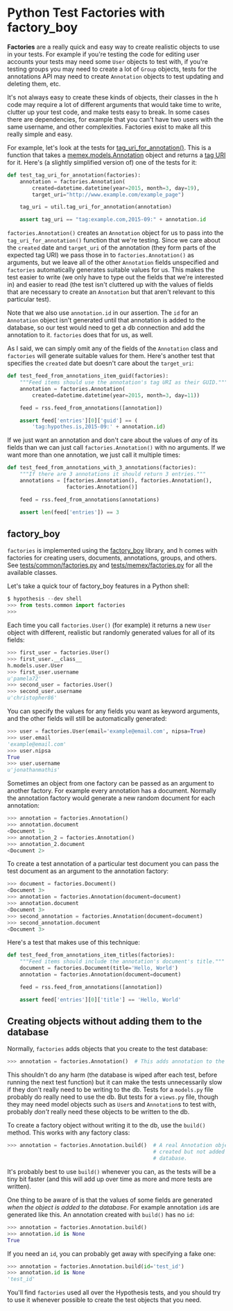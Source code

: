 Python Test Factories with factory_boy
======================================

**Factories** are a really quick and easy way to create realistic objects to
use in your tests. For example if you're testing the code for editing user
accounts your tests may need some `User` objects to test with, if you're
testing groups you may need to create a lot of `Group` objects, tests for
the annotations API may need to create `Annotation` objects to test updating
and deleting them, etc.

It's not always easy to create these kinds of objects, their classes in the h
code may require a lot of different arguments that would take time to write,
clutter up your test code, and make tests easy to break.  In some cases there
are dependencies, for example that you can't have two users with the same
username, and other complexities. Factories exist to make all this really
simple and easy.

For example, let's look at the tests for
[tag_uri_for_annotation()](https://github.com/hypothesis/h/blob/51f07c93b4cd2313118b8ba7625337c9586011cc/h/feeds/util.py#L10).
This is a function that takes a [memex.models.Annotation](https://github.com/hypothesis/h/blob/51f07c93b4cd2313118b8ba7625337c9586011cc/src/memex/models/annotation.py#L18)
object and returns a [tag URI](https://tools.ietf.org/html/rfc4151) for it.
Here's (a slightly simplified version of) one of the tests for it:

```python
def test_tag_uri_for_annotation(factories):
    annotation = factories.Annotation(
        created=datetime.datetime(year=2015, month=3, day=19),
        target_uri="http://www.example.com/example_page")

    tag_uri = util.tag_uri_for_annotation(annotation)

    assert tag_uri == "tag:example.com,2015-09:" + annotation.id
```

`factories.Annotation()` creates an `Annotation` object for us to pass into
the `tag_uri_for_annotation()` function that we're testing. Since we care about
the `created` date and `target_uri` of the annotation (they form parts of the
expected tag URI) we pass those in to `factories.Annotation()` as arguments,
but we leave all of the other `Annotation` fields unspecified and `factories`
automatically generates suitable values for us. This makes the test easier to
write (we only have to type out the fields that we're interested in) and easier
to read (the test isn't cluttered up with the values of fields that are
necessary to create an `Annotation` but that aren't relevant to this particular
test).

Note that we also use `annotation.id` in our assertion. The `id` for an
`Annotation` object isn't generated until that annotation is added to the
database, so our test would need to get a db connection and add the annotation
to it. `factories` does that for us, as well.

As I said, we can simply omit any of the fields of the `Annotation` class and
`factories` will generate suitable values for them. Here's another test that
specifies the `created` date but doesn't care about the `target_uri`:

```python
def test_feed_from_annotations_item_guid(factories):
    """Feed items should use the annotation's tag URI as their GUID."""
    annotation = factories.Annotation(
        created=datetime.datetime(year=2015, month=3, day=11))

    feed = rss.feed_from_annotations([annotation])

    assert feed['entries'][0]['guid'] == (
        'tag:hypothes.is,2015-09:' + annotation.id)
```

If we just want an annotation and don't care about the values of _any_ of its
fields than we can just call `factories.Annotation()` with no arguments. If we
want more than one annotation, we just call it multiple times:

```python
def test_feed_from_annotations_with_3_annotations(factories):
    """If there are 3 annotations it should return 3 entries."""
    annotations = [factories.Annotation(), factories.Annotation(),
                   factories.Annotation()]

    feed = rss.feed_from_annotations(annotations)

    assert len(feed['entries']) == 3
```

factory_boy
-----------

`factories` is implemented using the [factory_boy](https://factoryboy.readthedocs.io/)
library, and h comes with factories for creating users, documents, annotations,
groups, and others. See [tests/common/factories.py](https://github.com/hypothesis/h/blob/51f07c93b4cd2313118b8ba7625337c9586011cc/tests/common/factories.py)
and [tests/memex/factories.py](https://github.com/hypothesis/h/blob/51f07c93b4cd2313118b8ba7625337c9586011cc/tests/memex/factories.py)
for all the available classes.

Let's take a quick tour of factory_boy features in a Python shell:

```python
$ hypothesis --dev shell
>>> from tests.common import factories
>>> 
```

Each time you call `factories.User()` (for example) it returns a new `User`
object with different, realistic but randomly generated values for all of its
fields:

```python
>>> first_user = factories.User()
>>> first_user.__class__
h.models.user.User
>>> first_user.username
u'pamela72'
>>> second_user = factories.User()
>>> second_user.username
u'christopher86'
```

You can specify the values for any fields you want as keyword arguments, and
the other fields will still be automatically generated:

```python
>>> user = factories.User(email='example@email.com', nipsa=True)
>>> user.email
'example@email.com'
>>> user.nipsa
True
>>> user.username
u'jonathanmathis'
```
Sometimes an object from one factory can be passed as an argument to another
factory. For example every annotation has a document. Normally the annotation
factory would generate a new random document for each annotation:

```python
>>> annotation = factories.Annotation()
>>> annotation.document
<Document 1>
>>> annotation_2 = factories.Annotation()
>>> annotation_2.document
<Document 2>
```

To create a test annotation of a particular test document you can pass the
test document as an argument to the annotation factory:

```python
>>> document = factories.Document()
<Document 3>
>>> annotation = factories.Annotation(document=document)
>>> annotation.document
<Document 3>
>>> second_annotation = factories.Annotation(document=document)
>>> second_annotation.document
<Document 3>
```

Here's a test that makes use of this technique:

```python
def test_feed_from_annotations_item_titles(factories):
    """Feed items should include the annotation's document's title."""
    document = factories.Document(title='Hello, World')
    annotation = factories.Annotation(document=document)

    feed = rss.feed_from_annotations([annotation])

    assert feed['entries'][0]['title'] == 'Hello, World'
```

Creating objects without adding them to the database
----------------------------------------------------

Normally, `factories` adds objects that you create to the test database:

```python
>>> annotation = factories.Annotation()  # This adds annotation to the db.
```

This shouldn't do any harm (the database is wiped after each test, before
running the next test function) but it can make the tests unnecessarily slow if
they don't really need to be writing to the db. Tests for a `models.py` file
probably do really need to use the db. But tests for a `views.py` file,
though they may need model objects such as `User`s and `Annotation`s to test
with, probably _don't_ really need these objects to be written to the db.

To create a factory object without writing it to the db, use the `build()`
method. This works with any factory class:

```python
>>> annotation = factories.Annotation.build()  # A real Annotation object is
                                               # created but not added to the
                                               # database.
```

It's probably best to use `build()` whenever you can, as the tests will be a
tiny bit faster (and this will add up over time as more and more tests are
written).

One thing to be aware of is that the values of some fields are generated
_when the object is added to the database_. For example annotation `id`s are
generated like this. An annotation created with `build()` has no `id`:

```python
>>> annotation = factories.Annotation.build()
>>> annotation.id is None
True
```

If you need an `id`, you can probably get away with specifying a fake one:

```python
>>> annotation = factories.Annotation.build(id='test_id')
>>> annotation.id is None
'test_id'
```

You'll find `factories` used all over the Hypothesis tests, and you should try
to use it whenever possible to create the test objects that you need.
